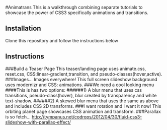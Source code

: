 #Animatrans
This is a walkthrough combining separate tutorials to showcase the power of CSS3 specifically animations and transitions. 
## Installation
Clone this repository and follow the instructions below
## Instructions
###Build a Teaser Page
This teaser/landing page uses animate.css, reset.css, CSS:linear-gradient,transition, and pseudo-classes(hover,active). 
###Images... Images everywhere!
This full screen slideshow background uses modernizr and CSS: animations.
###We need a cool looking menu
####This is has two options: 
######1) A blur menu that uses css transitions, pseudo-class(hover), blur created by transparency and white text-shadow. 
######2) A skewed blur menu that uses the same as above and includes CSS 2D transforms. 
###I want rotation and I want it now!
This orbiting planet page showcases CSS animation and transform. 
###Parallax is so fetch...
http://tympanus.net/codrops/2012/04/30/fluid-css3-slideshow-with-parallax-effect/
